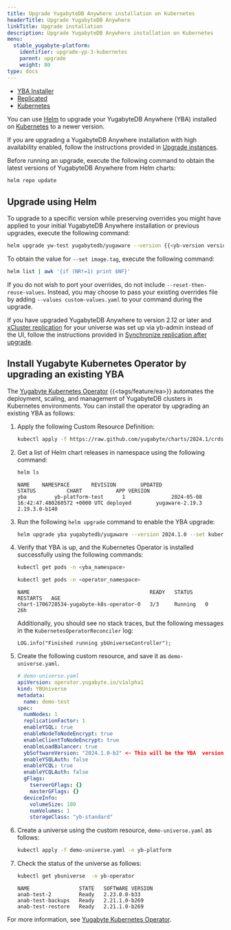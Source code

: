 ```yaml
---
title: Upgrade YugabyteDB Anywhere installation on Kubernetes
headerTitle: Upgrade YugabyteDB Anywhere
linkTitle: Upgrade installation
description: Upgrade YugabyteDB Anywhere installation on Kubernetes
menu:
  stable_yugabyte-platform:
    identifier: upgrade-yp-3-kubernetes
    parent: upgrade
    weight: 80
type: docs
---
```


<ul class="nav nav-tabs-alt nav-tabs-yb">

  <li>
    <a href="../upgrade-yp-installer/" class="nav-link">
      <i class="fa-solid fa-building"></i>YBA Installer</a>
  </li>

  <li>
    <a href="../upgrade-yp-replicated/" class="nav-link">
      <i class="fa-solid fa-cloud"></i>Replicated</a>
  </li>

  <li>
    <a href="../upgrade-yp-kubernetes/" class="nav-link active">
      <i class="fa-regular fa-dharmachakra" aria-hidden="true"></i>Kubernetes</a>
  </li>

</ul>

You can use [Helm](https://helm.sh/) to upgrade your YugabyteDB Anywhere (YBA) installed on [Kubernetes](https://kubernetes.io/) to a newer version.

If you are upgrading a YugabyteDB Anywhere installation with high availability enabled, follow the instructions provided in [Upgrade instances](../../administer-yugabyte-platform/high-availability/#upgrade-instances).

Before running an upgrade, execute the following command to obtain the latest versions of YugabyteDB Anywhere from Helm charts:

```sh
helm repo update
```

## Upgrade using Helm

To upgrade to a specific version while preserving overrides you might have applied to your initial YugabyteDB Anywhere installation or previous upgrades, execute the following command:

```sh
helm upgrade yw-test yugabytedb/yugaware --version {{<yb-version version="stable" format="short">}} -n yb-platform --reset-then-reuse-values --set image.tag={{<yb-version version="stable" format="build">}} --wait
```

To obtain the value for `--set image.tag`, execute the following command:

```sh
helm list | awk '{if (NR!=1) print $NF}'
```

If you do not wish to port your overrides, do not include `--reset-then-reuse-values`. Instead, you may choose to pass your existing overrides file by adding `--values custom-values.yaml` to your command during the upgrade.

If you have upgraded YugabyteDB Anywhere to version 2.12 or later and [xCluster replication](../../../explore/going-beyond-sql/asynchronous-replication-ysql/) for your universe was set up via yb-admin instead of the UI, follow the instructions provided in [Synchronize replication after upgrade](../upgrade-yp-xcluster-ybadmin/).

## Install Yugabyte Kubernetes Operator by upgrading an existing YBA

The [Yugabyte Kubernetes Operator](../../anywhere-automation/yb-kubernetes-operator/) {{<tags/feature/ea>}} automates the deployment, scaling, and management of YugabyteDB clusters in Kubernetes environments. You can install the operator by upgrading an existing YBA as follows:

1. Apply the following Custom Resource Definition:

    ```sh
    kubectl apply -f https://raw.github.com/yugabyte/charts/2024.1/crds/concatenated_crd.yaml
    ```

1. Get a list of Helm chart releases in namespace using the following command:

    ```sh
    helm ls
    ```

    ```output
    NAME    NAMESPACE       REVISION        UPDATED                                 STATUS          CHART           APP VERSION
    yba         yb-platform-test      1               2024-05-08 16:42:47.480260572 +0000 UTC deployed        yugaware-2.19.3 2.19.3.0-b140
    ```

1. Run the following `helm upgrade` command to enable the YBA upgrade:

    ```sh
    helm upgrade yba yugabytedb/yugaware --version 2024.1.0 --set kubernetesOperatorEnabled=true,kubernetesOperatorNamespace="yb-platform-test"
    ```

1. Verify that YBA is up, and the Kubernetes Operator is installed successfully using the following commands:

    ```sh
    kubectl get pods -n <yba_namespace>
    ```

    ```sh
    kubectl get pods -n <operator_namespace>
    ```

    ```output
    NAME                                       READY   STATUS    RESTARTS   AGE
    chart-1706728534-yugabyte-k8s-operator-0   3/3     Running   0          26h
    ```

    Additionally, you should see no stack traces, but the following messages in the `KubernetesOperatorReconciler` log:

    ```output
    LOG.info("Finished running ybUniverseController");
    ```

1. Create the following custom resource, and save it as `demo-universe.yaml`.

    ```yaml
    # demo-universe.yaml
    apiVersion: operator.yugabyte.io/v1alpha1
    kind: YBUniverse
    metadata:
      name: demo-test
    spec:
      numNodes: 1
      replicationFactor: 1
      enableYSQL: true
      enableNodeToNodeEncrypt: true
      enableClientToNodeEncrypt: true
      enableLoadBalancer: true
      ybSoftwareVersion: "2024.1.0-b2" <- This will be the YBA  version
      enableYSQLAuth: false
      enableYCQL: true
      enableYCQLAuth: false
      gFlags:
        tserverGFlags: {}
        masterGFlags: {}
      deviceInfo:
        volumeSize: 100
        numVolumes: 1
        storageClass: "yb-standard"
    ```

1. Create a universe using the custom resource, `demo-universe.yaml` as follows:

    ```sh
    kubectl apply -f demo-universe.yaml -n yb-platform
    ```

1. Check the status of the universe as follows:

    ```sh
    kubectl get ybuniverse  -n yb-operator
    ```

    ```output
    NAME                STATE   SOFTWARE VERSION
    anab-test-2         Ready   2.23.0.0-b33
    anab-test-backups   Ready   2.21.1.0-b269
    anab-test-restore   Ready   2.21.1.0-b269
    ```

For more information, see [Yugabyte Kubernetes Operator](../../anywhere-automation/yb-kubernetes-operator/).
